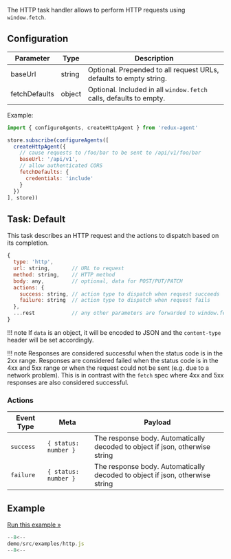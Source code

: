
The HTTP task handler allows to perform HTTP requests using `window.fetch`.

## Configuration

| Parameter | Type | Description |
|-----------|------|-------------|
| baseUrl | string | Optional. Prepended to all request URLs, defaults to empty string. |
| fetchDefaults | object | Optional. Included in all `window.fetch` calls, defaults to empty. |

Example:

```js
import { configureAgents, createHttpAgent } from 'redux-agent'

store.subscribe(configureAgents([
  createHttpAgent({
    // cause requests to /foo/bar to be sent to /api/v1/foo/bar
    baseUrl: '/api/v1',
    // allow authenticated CORS
    fetchDefaults: {
      credentials: 'include'
    }
  })
], store))
```

## Task: Default

This task describes an HTTP request and the actions to dispatch based on its completion.

```js
{
  type: 'http',
  url: string,       // URL to request
  method: string,    // HTTP method
  body: any,         // optional, data for POST/PUT/PATCH
  actions: {
    success: string, // action type to dispatch when request succeeds
    failure: string  // action type to dispatch when request fails
  },
  ...rest            // any other parameters are forwarded to window.fetch
}
```

!!! note
    If `data` is an object, it will be encoded to JSON and the `content-type` header will be set accordingly.

!!! note
    Responses are considered successful when the status code is in the 2xx range. Responses are considered failed when the status code is in the 4xx and 5xx range or when the request could not be sent (e.g. due to a network problem). This is in contrast with the `fetch` spec where 4xx and 5xx responses are also considered successful.

### Actions

Event Type | Meta | Payload |
-----------|------|---------|
`success` | `{ status: number }` | The response body. Automatically decoded to object if json, otherwise string |
`failure` | `{ status: number }` | The response body. Automatically decoded to object if json, otherwise string |

## Example

[Run this example »](/examples/#http)

```js
--8<--
demo/src/examples/http.js
--8<--
```
